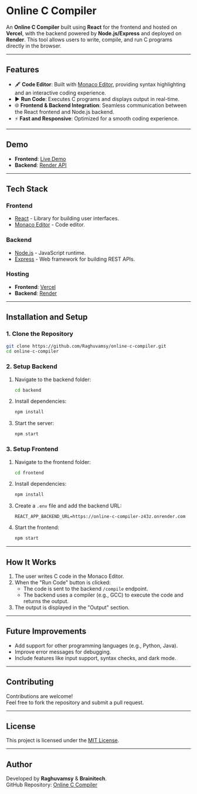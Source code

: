 
# Online C Compiler

An **Online C Compiler** built using **React** for the frontend and hosted on **Vercel**, with the backend powered by **Node.js/Express** and deployed on **Render**. This tool allows users to write, compile, and run C programs directly in the browser.

---

## Features
- 🖋️ **Code Editor**: Built with [Monaco Editor](https://microsoft.github.io/monaco-editor/), providing syntax highlighting and an interactive coding experience.
- ▶️ **Run Code**: Executes C programs and displays output in real-time.
- 🌐 **Frontend & Backend Integration**: Seamless communication between the React frontend and Node.js backend.
- ⚡ **Fast and Responsive**: Optimized for a smooth coding experience.

---

## Demo
- **Frontend**: [Live Demo](https://online-c-compiler-three.vercel.app/)
- **Backend**: [Render API](https://online-c-compiler-z43z.onrender.com)

---

## Tech Stack
### **Frontend**
- [React](https://reactjs.org/) - Library for building user interfaces.
- [Monaco Editor](https://microsoft.github.io/monaco-editor/) - Code editor.

### **Backend**
- [Node.js](https://nodejs.org/) - JavaScript runtime.
- [Express](https://expressjs.com/) - Web framework for building REST APIs.

### **Hosting**
- **Frontend**: [Vercel](https://vercel.com/)
- **Backend**: [Render](https://render.com/)

---

## Installation and Setup

### **1. Clone the Repository**
```bash
git clone https://github.com/Raghuvamsy/online-c-compiler.git
cd online-c-compiler
```

### **2. Setup Backend**
1. Navigate to the backend folder:
   ```bash
   cd backend
   ```
2. Install dependencies:
   ```bash
   npm install
   ```
3. Start the server:
   ```bash
   npm start
   ```

### **3. Setup Frontend**
1. Navigate to the frontend folder:
   ```bash
   cd frontend
   ```
2. Install dependencies:
   ```bash
   npm install
   ```
3. Create a `.env` file and add the backend URL:
   ```env
   REACT_APP_BACKEND_URL=https://online-c-compiler-z43z.onrender.com
   ```
4. Start the frontend:
   ```bash
   npm start
   ```

---

## How It Works
1. The user writes C code in the Monaco Editor.
2. When the "Run Code" button is clicked:
   - The code is sent to the backend `/compile` endpoint.
   - The backend uses a compiler (e.g., GCC) to execute the code and returns the output.
3. The output is displayed in the "Output" section.

---

## Future Improvements
- Add support for other programming languages (e.g., Python, Java).
- Improve error messages for debugging.
- Include features like input support, syntax checks, and dark mode.

---

## Contributing
Contributions are welcome!  
Feel free to fork the repository and submit a pull request.

---

## License
This project is licensed under the [MIT License](LICENSE).

---

## Author
Developed by **Raghuvamsy** & **Brainitech**.  
GitHub Repository: [Online C Compiler](https://github.com/Raghuvamsy/online-c-compiler.git)
